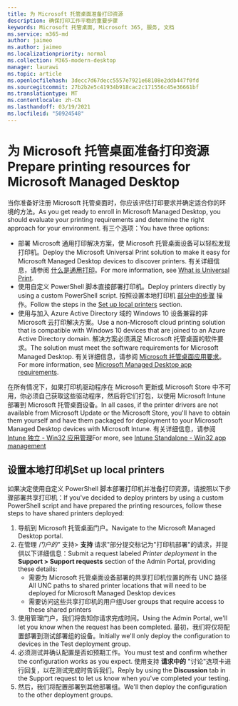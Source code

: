 ```yaml
---
title: 为 Microsoft 托管桌面准备打印资源
description: 确保打印工作平稳的重要步骤
keywords: Microsoft 托管桌面, Microsoft 365, 服务, 文档
ms.service: m365-md
author: jaimeo
ms.author: jaimeo
ms.localizationpriority: normal
ms.collection: M365-modern-desktop
manager: laurawi
ms.topic: article
ms.openlocfilehash: 3decc7d67decc5557e7921e68108e2ddb447f0fd
ms.sourcegitcommit: 27b2b2e5c41934b918cac2c171556c45e36661bf
ms.translationtype: MT
ms.contentlocale: zh-CN
ms.lasthandoff: 03/19/2021
ms.locfileid: "50924548"
---
```

# <a name="prepare-printing-resources-for-microsoft-managed-desktop"></a><span data-ttu-id="f1fd1-104">为 Microsoft 托管桌面准备打印资源</span><span class="sxs-lookup"><span data-stu-id="f1fd1-104">Prepare printing resources for Microsoft Managed Desktop</span></span>

<span data-ttu-id="f1fd1-105">当你准备好注册 Microsoft 托管桌面时，你应该评估打印要求并确定适合你的环境的方法。</span><span class="sxs-lookup"><span data-stu-id="f1fd1-105">As you get ready to enroll in Microsoft Managed Desktop, you should evaluate your printing requirements and determine the right approach for your environment.</span></span> <span data-ttu-id="f1fd1-106">有三个选项：</span><span class="sxs-lookup"><span data-stu-id="f1fd1-106">You have three options:</span></span>
 
- <span data-ttu-id="f1fd1-107">部署 Microsoft 通用打印解决方案，使 Microsoft 托管桌面设备可以轻松发现打印机。</span><span class="sxs-lookup"><span data-stu-id="f1fd1-107">Deploy the Microsoft Universal Print solution to make it easy for Microsoft Managed Desktop devices to discover printers.</span></span> <span data-ttu-id="f1fd1-108">有关详细信息，请参阅 [什么是通用打印](/universal-print/fundamentals/universal-print-whatis)。</span><span class="sxs-lookup"><span data-stu-id="f1fd1-108">For more information, see [What is Universal Print](/universal-print/fundamentals/universal-print-whatis).</span></span>
- <span data-ttu-id="f1fd1-109">使用自定义 PowerShell 脚本直接部署打印机。</span><span class="sxs-lookup"><span data-stu-id="f1fd1-109">Deploy printers directly by using a custom PowerShell script.</span></span> <span data-ttu-id="f1fd1-110">按照设置本地打印机 [部分中的步骤](#set-up-local-printers) 操作。</span><span class="sxs-lookup"><span data-stu-id="f1fd1-110">Follow the steps in the [Set up local printers](#set-up-local-printers) section.</span></span>
- <span data-ttu-id="f1fd1-111">使用与加入 Azure Active Directory 域的 Windows 10 设备兼容的非 Microsoft 云打印解决方案。</span><span class="sxs-lookup"><span data-stu-id="f1fd1-111">Use a non-Microsoft cloud printing solution that is compatible with Windows 10 devices that are joined to an Azure Active Directory domain.</span></span> <span data-ttu-id="f1fd1-112">解决方案必须满足 Microsoft 托管桌面的软件要求。</span><span class="sxs-lookup"><span data-stu-id="f1fd1-112">The solution must meet the software requirements for Microsoft Managed Desktop.</span></span> <span data-ttu-id="f1fd1-113">有关详细信息，请参阅 [Microsoft 托管桌面应用要求](../service-description/mmd-app-requirements.md)。</span><span class="sxs-lookup"><span data-stu-id="f1fd1-113">For more information, see [Microsoft Managed Desktop app requirements](../service-description/mmd-app-requirements.md).</span></span>
 
<span data-ttu-id="f1fd1-114">在所有情况下，如果打印机驱动程序在 Microsoft 更新或 Microsoft Store 中不可用，你必须自己获取这些驱动程序，然后将它们打包，以使用 Microsoft Intune 部署到 Microsoft 托管桌面设备。</span><span class="sxs-lookup"><span data-stu-id="f1fd1-114">In all cases, if the printer drivers are not available from Microsoft Update or the Microsoft Store, you'll have to obtain them yourself and have them packaged for deployment to your Microsoft Managed Desktop devices with Microsoft Intune.</span></span> <span data-ttu-id="f1fd1-115">有关详细信息，请参阅 [Intune 独立 - Win32 应用管理](/mem/intune/apps/apps-win32-app-management)</span><span class="sxs-lookup"><span data-stu-id="f1fd1-115">For more, see [Intune Standalone - Win32 app management](/mem/intune/apps/apps-win32-app-management)</span></span>

## <a name="set-up-local-printers"></a><span data-ttu-id="f1fd1-116">设置本地打印机</span><span class="sxs-lookup"><span data-stu-id="f1fd1-116">Set up local printers</span></span>

<span data-ttu-id="f1fd1-117">如果决定使用自定义 PowerShell 脚本部署打印机并准备打印资源，请按照以下步骤部署共享打印机：</span><span class="sxs-lookup"><span data-stu-id="f1fd1-117">If you've decided to deploy printers by using a custom PowerShell script and have prepared the printing resources, follow these steps to have shared printers deployed:</span></span>

1.  <span data-ttu-id="f1fd1-118">导航到 Microsoft 托管桌面门户。</span><span class="sxs-lookup"><span data-stu-id="f1fd1-118">Navigate to the Microsoft Managed Desktop portal.</span></span>
2.  <span data-ttu-id="f1fd1-119">在管理 *门户的"* 支持> **支持** 请求"部分提交标记为"打印机部署"的请求，并提供以下详细信息：</span><span class="sxs-lookup"><span data-stu-id="f1fd1-119">Submit a request labeled *Printer deployment* in the **Support > Support requests** section of the Admin Portal, providing these details:</span></span>
    - <span data-ttu-id="f1fd1-120">需要为 Microsoft 托管桌面设备部署的共享打印机位置的所有 UNC 路径</span><span class="sxs-lookup"><span data-stu-id="f1fd1-120">All UNC paths to shared printer locations that will need to be deployed for Microsoft Managed Desktop devices</span></span>
    - <span data-ttu-id="f1fd1-121">需要访问这些共享打印机的用户组</span><span class="sxs-lookup"><span data-stu-id="f1fd1-121">User groups that require access to these shared printers</span></span>
3.  <span data-ttu-id="f1fd1-122">使用管理门户，我们将告知你请求完成时间。</span><span class="sxs-lookup"><span data-stu-id="f1fd1-122">Using the Admin Portal, we'll let you know when the request has been completed.</span></span> <span data-ttu-id="f1fd1-123">最初，我们将仅将配置部署到测试部署组的设备。</span><span class="sxs-lookup"><span data-stu-id="f1fd1-123">Initially we'll only deploy the configuration to devices in the Test deployment group.</span></span>
4.  <span data-ttu-id="f1fd1-124">必须测试并确认配置是否如预期工作。</span><span class="sxs-lookup"><span data-stu-id="f1fd1-124">You must test and confirm whether the configuration works as you expect.</span></span> <span data-ttu-id="f1fd1-125">使用支持 **请求中的** "讨论"选项卡进行回复，以在测试完成时告诉我们。</span><span class="sxs-lookup"><span data-stu-id="f1fd1-125">Reply by using the **Discussion** tab in the Support request to let us know when you've completed your testing.</span></span>
5.  <span data-ttu-id="f1fd1-126">然后，我们将配置部署到其他部署组。</span><span class="sxs-lookup"><span data-stu-id="f1fd1-126">We'll then deploy the configuration to the other deployment groups.</span></span>
